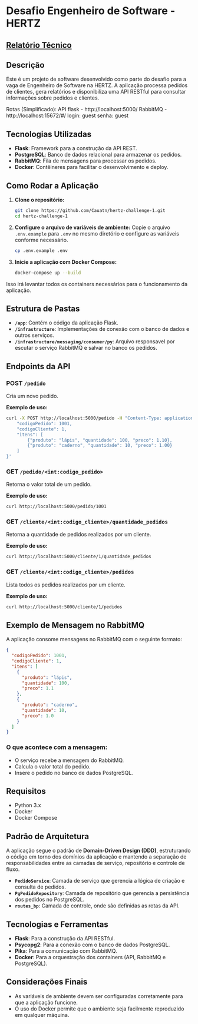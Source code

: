 ﻿# Desafio Engenheiro de Software - HERTZ

## [Relatório Técnico](app/RELATORIO.md)

## Descrição

Este é um projeto de software desenvolvido como parte do desafio para a vaga de Engenheiro de Software na HERTZ. A aplicação processa pedidos de clientes, gera relatórios e disponibiliza uma API RESTful para consultar informações sobre pedidos e clientes.

Rotas (Simplificado):
API flask - http://localhost:5000/
RabbitMQ - http://localhost:15672/#/
   login: guest
   senha: guest


## Tecnologias Utilizadas

- **Flask**: Framework para a construção da API REST.
- **PostgreSQL**: Banco de dados relacional para armazenar os pedidos.
- **RabbitMQ**: Fila de mensagens para processar os pedidos.
- **Docker**: Contêineres para facilitar o desenvolvimento e deploy.

## Como Rodar a Aplicação

1. **Clone o repositório:**

   ```bash
   git clone https://github.com/Cauatn/hertz-challenge-1.git
   cd hertz-challenge-1
   ```

2. **Configure o arquivo de variáveis de ambiente:**
   Copie o arquivo `.env.example` para `.env` no mesmo diretório e configure as variáveis conforme necessário.

   ```bash
   cp .env.example .env
   ```

3. **Inicie a aplicação com Docker Compose:**
   ```bash
   docker-compose up --build
   ```

Isso irá levantar todos os containers necessários para o funcionamento da aplicação.

## Estrutura de Pastas

- **`/app`**: Contém o código da aplicação Flask.
- **`/infrastructure`**: Implementações de conexão com o banco de dados e outros serviços.
- **`/infrastructure/messaging/consumer/py`**: Arquivo responsavel por escutar o serviço RabbitMQ e salvar no banco os pedidos.

## Endpoints da API

### **POST** `/pedido`

Cria um novo pedido.

**Exemplo de uso:**

```bash
curl -X POST http://localhost:5000/pedido -H "Content-Type: application/json" -d '{
    "codigoPedido": 1001,
    "codigoCliente": 1,
    "itens": [
        {"produto": "lápis", "quantidade": 100, "preco": 1.10},
        {"produto": "caderno", "quantidade": 10, "preco": 1.00}
    ]
}'
```

### **GET** `/pedido/<int:codigo_pedido>`

Retorna o valor total de um pedido.

**Exemplo de uso:**

```bash
curl http://localhost:5000/pedido/1001
```

### **GET** `/cliente/<int:codigo_cliente>/quantidade_pedidos`

Retorna a quantidade de pedidos realizados por um cliente.

**Exemplo de uso:**

```bash
curl http://localhost:5000/cliente/1/quantidade_pedidos
```

### **GET** `/cliente/<int:codigo_cliente>/pedidos`

Lista todos os pedidos realizados por um cliente.

**Exemplo de uso:**

```bash
curl http://localhost:5000/cliente/1/pedidos
```

## Exemplo de Mensagem no RabbitMQ

A aplicação consome mensagens no RabbitMQ com o seguinte formato:

```json
{
  "codigoPedido": 1001,
  "codigoCliente": 1,
  "itens": [
    {
      "produto": "lápis",
      "quantidade": 100,
      "preco": 1.1
    },
    {
      "produto": "caderno",
      "quantidade": 10,
      "preco": 1.0
    }
  ]
}
```

### O que acontece com a mensagem:

- O serviço recebe a mensagem do RabbitMQ.
- Calcula o valor total do pedido.
- Insere o pedido no banco de dados PostgreSQL.

## Requisitos

- Python 3.x
- Docker
- Docker Compose

## Padrão de Arquitetura

A aplicação segue o padrão de **Domain-Driven Design (DDD)**, estruturando o código em torno dos domínios da aplicação e mantendo a separação de responsabilidades entre as camadas de serviço, repositório e controle de fluxo.

- **`PedidoService`**: Camada de serviço que gerencia a lógica de criação e consulta de pedidos.
- **`PgPedidoRepository`**: Camada de repositório que gerencia a persistência dos pedidos no PostgreSQL.
- **`routes_bp`**: Camada de controle, onde são definidas as rotas da API.

## Tecnologias e Ferramentas

- **Flask**: Para a construção da API RESTful.
- **Psycopg2**: Para a conexão com o banco de dados PostgreSQL.
- **Pika**: Para a comunicação com RabbitMQ.
- **Docker**: Para a orquestração dos containers (API, RabbitMQ e PostgreSQL).

## Considerações Finais

- As variáveis de ambiente devem ser configuradas corretamente para que a aplicação funcione.
- O uso do Docker permite que o ambiente seja facilmente reproduzido em qualquer máquina.
